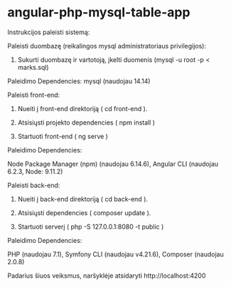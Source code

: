 # angular-php-mysql-table-app

Instrukcijos paleisti sistemą:

Paleisti duombazę (reikalingos mysql administratoriaus privilegijos):

1. Sukurti duombazę ir vartotoją, įkelti duomenis (mysql -u root -p < marks.sql)

Paleidimo Dependencies:
mysql (naudojau 14.14)

Paleisti front-end:

1. Nueiti į front-end direktoriją ( cd front-end ).

2. Atsisiųsti projekto dependencies ( npm install )

3. Startuoti front-end ( ng serve )

Paleidimo Dependencies:

Node Package Manager (npm) (naudojau 6.14.6),
Angular CLI (naudojau 6.2.3, Node: 9.11.2)

﻿Paleisti back-end:

1. Nueiti į back-end direktoriją ( cd back-end ).

2. Atsisiųsti dependencies ( composer update ).

3. Startuoti serverį ( php -S 127.0.0.1:8080 -t public )

Paleidimo Dependencies:

PHP (naudojau 7.1),
Symfony CLI (naudojau v4.21.6),
Composer (naudojau 2.0.8)


Padarius šiuos veiksmus, naršyklėje atsidaryti http://localhost:4200
